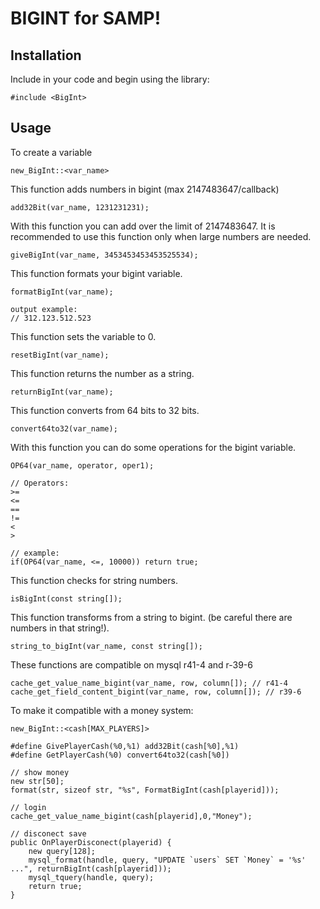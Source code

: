 # BIGINT for SAMP!

## Installation

Include in your code and begin using the library:

```pawn
#include <BigInt>
```
## Usage

To create a variable
```pawn
new_BigInt::<var_name>
```
This function adds numbers in bigint (max 2147483647/callback)
```pawn
add32Bit(var_name, 1231231231);
```

With this function you can add over the limit of 2147483647. It is recommended to use this function only when large numbers are needed.
```pawn
giveBigInt(var_name, 3453453453453525534);
```

This function formats your bigint variable.
```pawn
formatBigInt(var_name);

output example:
// 312.123.512.523
```

This function sets the variable to 0.
```pawn
resetBigInt(var_name);
```

This function returns the number as a string.
```pawn
returnBigInt(var_name);
```

This function converts from 64 bits to 32 bits.
```pawn
convert64to32(var_name);
```

With this function you can do some operations for the bigint variable.
```pawn
OP64(var_name, operator, oper1);

// Operators:
>=
<=
==
!=
<
>

// example:
if(OP64(var_name, <=, 10000)) return true;
```

This function checks for string numbers.
```pawn
isBigInt(const string[]);
```

This function transforms from a string to bigint. (be careful there are numbers in that string!).
```pawn
string_to_bigInt(var_name, const string[]);
```
These functions are compatible on mysql r41-4 and r-39-6
```pawn
cache_get_value_name_bigint(var_name, row, column[]); // r41-4
cache_get_field_content_bigint(var_name, row, column[]); // r39-6
```

To make it compatible with a money system:
```pawn
new_BigInt::<cash[MAX_PLAYERS]>

#define GivePlayerCash(%0,%1) add32Bit(cash[%0],%1)
#define GetPlayerCash(%0) convert64to32(cash[%0])

// show money
new str[50];
format(str, sizeof str, "%s", FormatBigInt(cash[playerid]));

// login
cache_get_value_name_bigint(cash[playerid],0,"Money");

// disconect save
public OnPlayerDisconect(playerid) {
    new query[128];
    mysql_format(handle, query, "UPDATE `users` SET `Money` = '%s' ...", returnBigInt(cash[playerid]));
    mysql_tquery(handle, query);
    return true;
}

```
